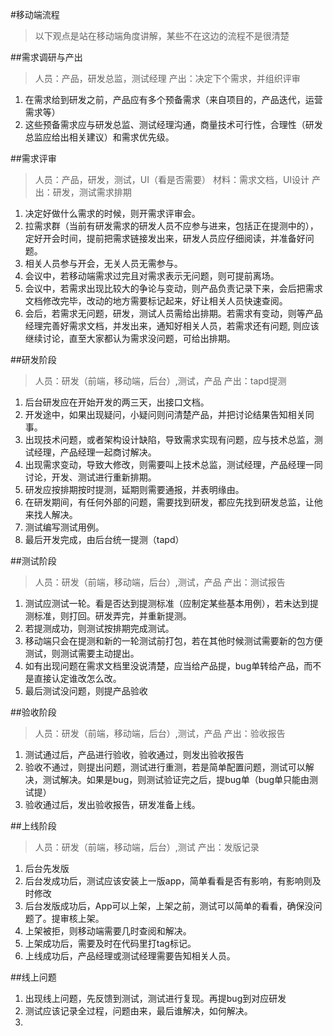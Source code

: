 #移动端流程
>以下观点是站在移动端角度讲解，某些不在这边的流程不是很清楚

##需求调研与产出
>人员：产品，研发总监，测试经理
>产出：决定下个需求，并组织评审

1. 在需求给到研发之前，产品应有多个预备需求（来自项目的，产品迭代，运营需求等）
2. 这些预备需求应与研发总监、测试经理沟通，商量技术可行性，合理性（研发总监应给出相关建议）和需求优先级。

##需求评审
> 人员：产品，研发，测试，UI（看是否需要）
> 材料：需求文档，UI设计
> 产出：研发，测试需求排期

1. 决定好做什么需求的时候，则开需求评审会。
2. 拉需求群（当前有研发需求的研发人员不应参与进来，包括正在提测中的），定好开会时间，提前把需求链接发出来，研发人员应仔细阅读，并准备好问题。
3. 相关人员参与开会，无关人员无需参与。
4. 会议中，若移动端需求过完且对需求表示无问题，则可提前离场。
5. 会议中，若需求出现比较大的争论与变动，则产品负责记录下来，会后把需求文档修改完毕，改动的地方需要标记起来，好让相关人员快速查阅。
6. 会后，若需求无问题，研发，测试人员需给出排期。若需求有变动，则等产品经理完善好需求文档，并发出来，通知好相关人员，若需求还有问题, 则应该继续讨论，直至大家都认为需求没问题，可给出排期。

##研发阶段
> 人员：研发（前端，移动端，后台）,测试，产品
> 产出：tapd提测

1. 后台研发应在开始开发的两三天，出接口文档。
2. 开发途中，如果出现疑问，小疑问则问清楚产品，并把讨论结果告知相关同事。
3. 出现技术问题，或者架构设计缺陷，导致需求实现有问题，应与技术总监，测试经理，产品经理一起商讨解决。
4. 出现需求变动，导致大修改，则需要叫上技术总监，测试经理，产品经理一同讨论，开发、测试进行重新排期。
5. 研发应按排期按时提测，延期则需要通报，并表明缘由。
6. 在研发期间，有任何外部的问题，需要找到研发，都应先找到研发总监，让他来找人解决。
7. 测试编写测试用例。
8. 最后开发完成，由后台统一提测（tapd）

##测试阶段
> 人员：研发（前端，移动端，后台）,测试，产品
> 产出：测试报告

1. 测试应测试一轮。看是否达到提测标准（应制定某些基本用例），若未达到提测标准，则打回。研发弄完，并重新提测。
2. 若提测成功，则测试按排期完成测试。
3. 移动端只会在提测和新的一轮测试前打包，若在其他时候测试需要新的包方便测试，则测试需要主动提出。
4. 如有出现问题在需求文档里没说清楚，应当给产品提，bug单转给产品，而不是直接认定谁改怎么改。
5. 最后测试没问题，则提产品验收


##验收阶段
> 人员：研发（前端，移动端，后台）,测试，产品
> 产出：验收报告

1. 测试通过后，产品进行验收，验收通过，则发出验收报告
2. 验收不通过，则提出问题，测试进行重测，若是简单配置问题，测试可以解决，测试解决。如果是bug，则测试验证完之后，提bug单（bug单只能由测试提）
3. 验收通过后，发出验收报告，研发准备上线。

##上线阶段
> 人员：研发（前端，移动端，后台）,测试
> 产出：发版记录

1. 后台先发版
2. 后台发成功后，测试应该安装上一版app，简单看看是否有影响，有影响则及时修改
3. 后台发版成功后，App可以上架，上架之前，测试可以简单的看看，确保没问题了。提审核上架。
4. 上架被拒，则移动端需要几时查阅和解决。
5. 上架成功后，需要及时在代码里打tag标记。
6. 上线成功后，产品经理或测试经理需要告知相关人员。

##线上问题
1. 出现线上问题，先反馈到测试，测试进行复现。再提bug到对应研发
2. 测试应该记录全过程，问题由来，最后谁解决，如何解决。
3. 